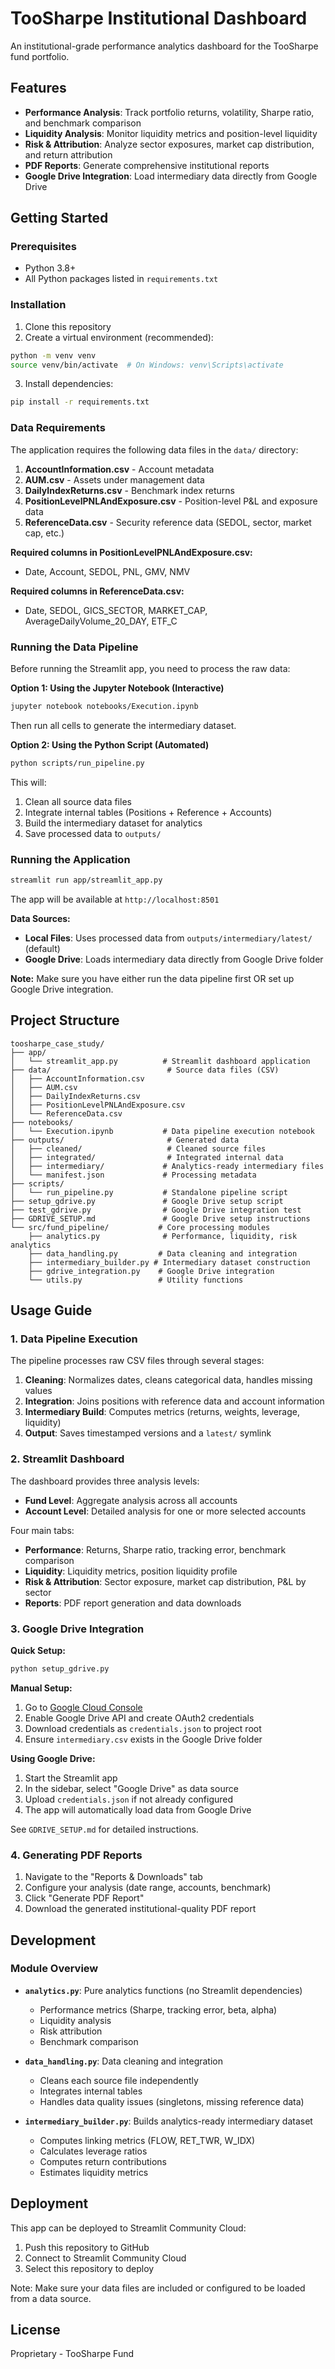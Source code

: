 # TooSharpe Institutional Dashboard

An institutional-grade performance analytics dashboard for the TooSharpe fund portfolio.

## Features

- **Performance Analysis**: Track portfolio returns, volatility, Sharpe ratio, and benchmark comparison
- **Liquidity Analysis**: Monitor liquidity metrics and position-level liquidity
- **Risk & Attribution**: Analyze sector exposures, market cap distribution, and return attribution
- **PDF Reports**: Generate comprehensive institutional reports
- **Google Drive Integration**: Load intermediary data directly from Google Drive

## Getting Started

### Prerequisites

- Python 3.8+
- All Python packages listed in `requirements.txt`

### Installation

1. Clone this repository
2. Create a virtual environment (recommended):
```bash
python -m venv venv
source venv/bin/activate  # On Windows: venv\Scripts\activate
```

3. Install dependencies:
```bash
pip install -r requirements.txt
```

### Data Requirements

The application requires the following data files in the `data/` directory:

1. **AccountInformation.csv** - Account metadata
2. **AUM.csv** - Assets under management data
3. **DailyIndexReturns.csv** - Benchmark index returns
4. **PositionLevelPNLAndExposure.csv** - Position-level P&L and exposure data
5. **ReferenceData.csv** - Security reference data (SEDOL, sector, market cap, etc.)

**Required columns in PositionLevelPNLAndExposure.csv:**
- Date, Account, SEDOL, PNL, GMV, NMV

**Required columns in ReferenceData.csv:**
- Date, SEDOL, GICS_SECTOR, MARKET_CAP, AverageDailyVolume_20_DAY, ETF_C

### Running the Data Pipeline

Before running the Streamlit app, you need to process the raw data:

**Option 1: Using the Jupyter Notebook (Interactive)**
```bash
jupyter notebook notebooks/Execution.ipynb
```
Then run all cells to generate the intermediary dataset.

**Option 2: Using the Python Script (Automated)**
```bash
python scripts/run_pipeline.py
```

This will:
1. Clean all source data files
2. Integrate internal tables (Positions + Reference + Accounts)
3. Build the intermediary dataset for analytics
4. Save processed data to `outputs/`

### Running the Application

```bash
streamlit run app/streamlit_app.py
```

The app will be available at `http://localhost:8501`

**Data Sources:**
- **Local Files**: Uses processed data from `outputs/intermediary/latest/` (default)
- **Google Drive**: Loads intermediary data directly from Google Drive folder

**Note:** Make sure you have either run the data pipeline first OR set up Google Drive integration.

## Project Structure

```
toosharpe_case_study/
├── app/
│   └── streamlit_app.py          # Streamlit dashboard application
├── data/                          # Source data files (CSV)
│   ├── AccountInformation.csv
│   ├── AUM.csv
│   ├── DailyIndexReturns.csv
│   ├── PositionLevelPNLAndExposure.csv
│   └── ReferenceData.csv
├── notebooks/
│   └── Execution.ipynb           # Data pipeline execution notebook
├── outputs/                       # Generated data
│   ├── cleaned/                   # Cleaned source files
│   ├── integrated/                # Integrated internal data
│   ├── intermediary/             # Analytics-ready intermediary files
│   └── manifest.json             # Processing metadata
├── scripts/
│   └── run_pipeline.py           # Standalone pipeline script
├── setup_gdrive.py               # Google Drive setup script
├── test_gdrive.py                # Google Drive integration test
├── GDRIVE_SETUP.md               # Google Drive setup instructions
└── src/fund_pipeline/           # Core processing modules
    ├── analytics.py              # Performance, liquidity, risk analytics
    ├── data_handling.py         # Data cleaning and integration
    ├── intermediary_builder.py # Intermediary dataset construction
    ├── gdrive_integration.py    # Google Drive integration
    └── utils.py                 # Utility functions
```

## Usage Guide

### 1. Data Pipeline Execution

The pipeline processes raw CSV files through several stages:

1. **Cleaning**: Normalizes dates, cleans categorical data, handles missing values
2. **Integration**: Joins positions with reference data and account information
3. **Intermediary Build**: Computes metrics (returns, weights, leverage, liquidity)
4. **Output**: Saves timestamped versions and a `latest/` symlink

### 2. Streamlit Dashboard

The dashboard provides three analysis levels:

- **Fund Level**: Aggregate analysis across all accounts
- **Account Level**: Detailed analysis for one or more selected accounts

Four main tabs:
- **Performance**: Returns, Sharpe ratio, tracking error, benchmark comparison
- **Liquidity**: Liquidity metrics, position liquidity profile
- **Risk & Attribution**: Sector exposure, market cap distribution, P&L by sector
- **Reports**: PDF report generation and data downloads

### 3. Google Drive Integration

**Quick Setup:**
```bash
python setup_gdrive.py
```

**Manual Setup:**
1. Go to [Google Cloud Console](https://console.cloud.google.com/)
2. Enable Google Drive API and create OAuth2 credentials
3. Download credentials as `credentials.json` to project root
4. Ensure `intermediary.csv` exists in the Google Drive folder

**Using Google Drive:**
1. Start the Streamlit app
2. In the sidebar, select "Google Drive" as data source
3. Upload `credentials.json` if not already configured
4. The app will automatically load data from Google Drive

See `GDRIVE_SETUP.md` for detailed instructions.

### 4. Generating PDF Reports

1. Navigate to the "Reports & Downloads" tab
2. Configure your analysis (date range, accounts, benchmark)
3. Click "Generate PDF Report"
4. Download the generated institutional-quality PDF report

## Development

### Module Overview

- **`analytics.py`**: Pure analytics functions (no Streamlit dependencies)
  - Performance metrics (Sharpe, tracking error, beta, alpha)
  - Liquidity analysis
  - Risk attribution
  - Benchmark comparison

- **`data_handling.py`**: Data cleaning and integration
  - Cleans each source file independently
  - Integrates internal tables
  - Handles data quality issues (singletons, missing reference data)

- **`intermediary_builder.py`**: Builds analytics-ready intermediary dataset
  - Computes linking metrics (FLOW, RET_TWR, W_IDX)
  - Calculates leverage ratios
  - Computes return contributions
  - Estimates liquidity metrics

## Deployment

This app can be deployed to Streamlit Community Cloud:
1. Push this repository to GitHub
2. Connect to Streamlit Community Cloud
3. Select this repository to deploy

Note: Make sure your data files are included or configured to be loaded from a data source.

## License

Proprietary - TooSharpe Fund
